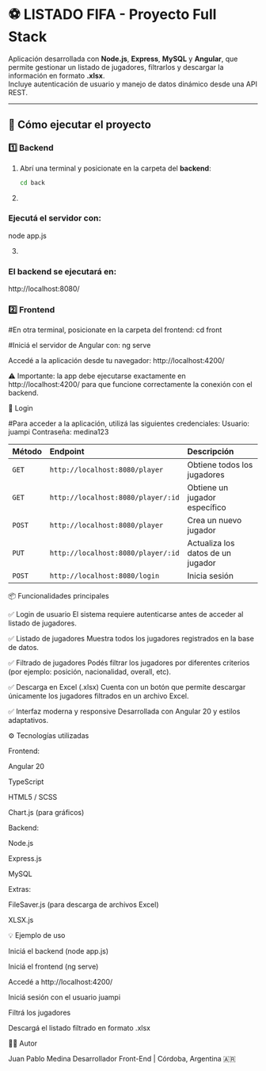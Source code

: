 # ⚽ LISTADO FIFA - Proyecto Full Stack

Aplicación desarrollada con **Node.js**, **Express**, **MySQL** y **Angular**, que permite gestionar un listado de jugadores, filtrarlos y descargar la información en formato **.xlsx**.  
Incluye autenticación de usuario y manejo de datos dinámico desde una API REST.

---

## 🚀 Cómo ejecutar el proyecto

### 1️⃣ Backend
1. Abrí una terminal y posicionate en la carpeta del **backend**:
   ```bash
   cd back

2.
### Ejecutá el servidor con:

   node app.js

3.
### El backend se ejecutará en:

   http://localhost:8080/


### 2️⃣ Frontend

#En otra terminal, posicionate en la carpeta del frontend:
   cd front


#Iniciá el servidor de Angular con:
   ng serve


Accedé a la aplicación desde tu navegador: http://localhost:4200/


⚠️ Importante: la app debe ejecutarse exactamente en http://localhost:4200/ para que funcione correctamente la conexión con el backend.

🔐 Login

#Para acceder a la aplicación, utilizá las siguientes credenciales:
   Usuario: juampi
   Contraseña: medina123


| Método   | Endpoint                           | Descripción                               |
| :------- | :--------------------------------- | :---------------------------------------- |
| `GET`    | `http://localhost:8080/player`     | Obtiene todos los jugadores               |
| `GET`    | `http://localhost:8080/player/:id` | Obtiene un jugador específico             |
| `POST`   | `http://localhost:8080/player`     | Crea un nuevo jugador                     |
| `PUT`    | `http://localhost:8080/player/:id` | Actualiza los datos de un jugador         |
| `POST`   | `http://localhost:8080/login`      | Inicia sesión                             |

📦 Funcionalidades principales

✅ Login de usuario
El sistema requiere autenticarse antes de acceder al listado de jugadores.

✅ Listado de jugadores
Muestra todos los jugadores registrados en la base de datos.

✅ Filtrado de jugadores
Podés filtrar los jugadores por diferentes criterios (por ejemplo: posición, nacionalidad, overall, etc).

✅ Descarga en Excel (.xlsx)
Cuenta con un botón que permite descargar únicamente los jugadores filtrados en un archivo Excel.

✅ Interfaz moderna y responsive
Desarrollada con Angular 20 y estilos adaptativos.

⚙️ Tecnologías utilizadas

Frontend:

Angular 20

TypeScript

HTML5 / SCSS

Chart.js (para gráficos)

Backend:

Node.js

Express.js

MySQL

Extras:

FileSaver.js (para descarga de archivos Excel)

XLSX.js

💡 Ejemplo de uso

Iniciá el backend (node app.js)

Iniciá el frontend (ng serve)

Accedé a http://localhost:4200/

Iniciá sesión con el usuario juampi

Filtrá los jugadores

Descargá el listado filtrado en formato .xlsx

🧑‍💻 Autor

Juan Pablo Medina
Desarrollador Front-End | Córdoba, Argentina 🇦🇷
